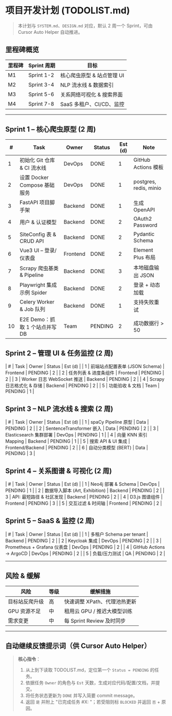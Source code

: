# 项目开发计划 (TODOLIST.md)

> 本计划与 `SYSTEM.md`、`DESIGN.md` 对应，默认 2 周一个 Sprint，可由 Cursor Auto Helper 自动推进。

## 里程碑概览
| 里程碑 | Sprint 周期 | 目标 |
| ------ | ----------- | ---- |
| M1 | Sprint 1-2 | 核心爬虫原型 & 站点管理 UI |
| M2 | Sprint 3-4 | NLP 流水线 & 数据索引 |
| M3 | Sprint 5-6 | 关系网络可视化 & 搜索界面 |
| M4 | Sprint 7-8 | SaaS 多租户、CI/CD、监控 |

---

## Sprint 1 – 核心爬虫原型 (2 周)
| # | Task | Owner | Status | Est (d) | Note |
| - | ---- | ----- | ------ | ------- | ---- |
| 1 | 初始化 Git 仓库 & CI 流水线 | DevOps | DONE | 1 | GitHub Actions 模板 |
| 2 | 设置 Docker Compose 基础服务 | DevOps | DONE | 1 | postgres, redis, minio |
| 3 | FastAPI 项目脚手架 | Backend | DONE | 1 | 生成 OpenAPI |
| 4 | 用户 & 认证模型 | Backend | DONE | 2 | OAuth2 Password |
| 5 | SiteConfig 表 & CRUD API | Backend | DONE | 2 | Pydantic Schema |
| 6 | Vue3 UI – 登录/仪表盘 | Frontend | DONE | 2 | Element Plus 布局 |
| 7 | Scrapy 爬虫基类 & Pipeline | Backend | DONE | 3 | 本地磁盘输出 JSON |
| 8 | Playwright 集成示例 Spider | Backend | DONE | 2 | 登录 + 动态加载 |
| 9 | Celery Worker & Job 队列 | Backend | DONE | 1 | 支持失败重试 |
| 10 | E2E Demo：抓取 1 个站点并写 DB | Team | PENDING | 2 | 成功数据行 > 50 |

## Sprint 2 – 管理 UI & 任务监控 (2 周)
| # | Task | Owner | Status | Est (d) |
| 1 | 前端站点配置表单 (JSON Schema) | Frontend | PENDING | 2 |
| 2 | 任务列表 & 进度条组件 | Frontend | PENDING | 2 |
| 3 | Worker 日志 WebSocket 推送 | Backend | PENDING | 2 |
| 4 | Scrapy 日志格式化 & 存储 | Backend | PENDING | 2 |
| 5 | 功能验收 & 文档 | Team | PENDING | 1 |

## Sprint 3 – NLP 流水线 & 搜索 (2 周)
| # | Task | Owner | Status | Est (d) |
| 1 | spaCy Pipeline 原型 | Data | PENDING | 2 |
| 2 | SentenceTransformer 嵌入 | Data | PENDING | 2 |
| 3 | Elasticsearch 集群部署 | DevOps | PENDING | 1 |
| 4 | 向量 KNN 索引 Mapping | Backend | PENDING | 1 |
| 5 | 搜索 API & UI 集成 | Frontend/Backend | PENDING | 2 |
| 6 | 自动分类模型 (BERT) | Data | PENDING | 3 |

## Sprint 4 – 关系图谱 & 可视化 (2 周)
| # | Task | Owner | Status | Est (d) |
| 1 | Neo4j 部署 & Schema | DevOps | PENDING | 1 |
| 2 | 数据导入脚本 (Art, Exhibition) | Backend | PENDING | 2 |
| 3 | API: 最短路径 & 社区发现 | Backend | PENDING | 2 |
| 4 | D3.js 图谱组件 | Frontend | PENDING | 3 |
| 5 | 交互过滤 & 时间轴 | Frontend | PENDING | 2 |

## Sprint 5 – SaaS & 监控 (2 周)
| # | Task | Owner | Status | Est (d) |
| 1 | 多租户 Schema per tenant | Backend | PENDING | 2 |
| 2 | Keycloak 集成 | DevOps | PENDING | 2 |
| 3 | Prometheus + Grafana 仪表盘 | DevOps | PENDING | 2 |
| 4 | GitHub Actions → ArgoCD | DevOps | PENDING | 2 |
| 5 | 负载/压力测试 | QA | PENDING | 2 |

---

## 风险 & 缓解
| 风险 | 等级 | 缓解措施 |
| ---- | ---- | -------- |
| 目标站反爬升级 | 高 | 快速调整 XPath、代理池热更新 |
| GPU 资源不足 | 中 | 租用云 GPU / 推迟大模型训练 |
| 需求变更 | 中 | 每 Sprint Review 及时同步 |

---

## 自动继续反馈提示词（供 Cursor Auto Helper）
> **核心指令**：
> 1. 从上到下读取 TODOLIST.md，定位第一个 `Status = PENDING` 的任务。
> 2. 依据任务 `Owner` 的角色与 `Est` 天数，生成对应代码/配置/文档，并提交。
> 3. 将任务状态更新为 `DONE` 并写入简要 commit message。
> 4. 返回 `是` 并附上 "已完成任务 #X: <Task>"；若受阻则标 `BLOCKED` 并返回 `否` + 原因。 